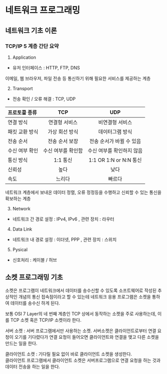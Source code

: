 # 네트워크 프로그래밍

## 네트워크 기초 이론

### TCP/IP 5 계층 간단 요약

1. Application

- 유저 인터페이스 : HTTP, FTP, DNS

이메일, 웹 브라우저, 파일 전송 등 통신하기 위해 필요한 서비스를 제공하는 계층

2. Transport

- 전송 확인 / 오류 해결 : TCP, UDP

| 프로토콜 종류  |        TCP         |            UDP            |
| :------------- | :----------------: | :-----------------------: |
| 연결 방식      |   연결형 서비스    |      비연결형 서비스      |
| 패킷 교환 방식 |   가상 회선 방식   |      데이터그램 방식      |
| 전송 순서      |   전송 순서 보장   | 전송 순서가 바뀔 수 있음  |
| 수신 여부 확인 | 수신 여부를 확인함 | 수신 여부를 확인하지 않음 |
| 통신 방식      |      1:1 통신      |  1:1 OR 1:N or N:N 통신   |
| 신뢰성         |        높다        |           낮다            |
| 속도           |       느리다       |          빠르다           |

네트워크 계층에서 보내온 데이터 정렬, 오류 정정등을 수행하고 신뢰할 수 있는 통신을 확보하는 계층

3. Network

- 네트워크 간 경로 설정 : IPv4, IPv6 , 관련 장치 : 라우터

4. Data Link

- 네트워크 내 경로 설정 : 이더넷, PPP , 관련 장치 : 스위치

5. Pysical

- 신호처리 : 케이블 / 허브

## 소켓 프로그래밍 기초

소켓은 프로그램이 네트워크에서 데이터를 송수신할 수 있도록 소프트웨어로 작성된 추상적인 개념의 통신 접속점이라고 할 수 있는테 네트워크 응용 프로그램은 소켓을 통하여 데이터를 송수신 하게 된다.

보통 OSI 7 Layer의 네 번째 계층인 TCP 상에서 동작하는 소켓을 주로 사용하는데, 이를 TCP 소켓 혹은 TCP/IP 소켓이라 한다.

서버 소켓 : 서버 프로그램에서만 사용하는 소켓. 서버소켓은 클라이언트로부터 연결 요청이 오기를 기다렸다가 연결 요청이 들어오면 클라이언트와 연결을 맺고 다른 소켓을 만드는 일을 한다.

클라이언트 소캣 : 기다릴 필요 없이 바로 클라이언트 소켓을 생성한다.  
클라이언트 프로그램에서 클라이언트 소켓은 서버프로그램으로 연결 요청을 하는 것과 데이터 전송을 하는 일을 한다.
